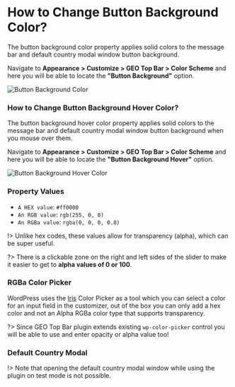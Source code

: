 # How to Change Button Background Color?

The button background color property applies solid colors to the message bar and default country modal window button background.

Navigate to **Appearance > Customize > GEO Top Bar > Color Scheme** and here you will be able to locate the **"Button Background"** option.

![Button Background Color](img/button-background-color_w58kq7.gif)

### How to Change Button Background Hover Color?

The button background hover color property applies solid colors to the message bar and default country modal window button background when you mouse over them.

Navigate to **Appearance > Customize > GEO Top Bar > Color Scheme** and here you will be able to locate the **"Button Background Hover"** option.

![Button Background Hover Color](img/button-background-hover-color_vpcdtk.gif)

### Property Values

* ```A HEX value```: ```#ff0000```
* ```An RGB value```: ```rgb(255, 0, 0)```
* ```An RGBa value```: ```rgba(0, 0, 0, 0.8)```

!> Unlike hex codes, these values allow for transparency (alpha), which can be super useful.

?> There is a clickable zone on the right and left sides of the slider to make it easier to get to **alpha values of 0 or 100**.

### RGBa Color Picker

WordPress uses the [Iris](http://automattic.github.io/Iris/) Color Picker as a tool which you can select a color for an input field in the customizer, out of the box you can only add a hex color and not an Alpha RGBa color type that supports transparency.

?> Since GEO Top Bar plugin extends existing ```wp-color-picker``` control you will be able to use and enter opacity or alpha value too!

### Default Country Modal

!> Note that opening the default country modal window while using the plugin on test mode is not possible.
